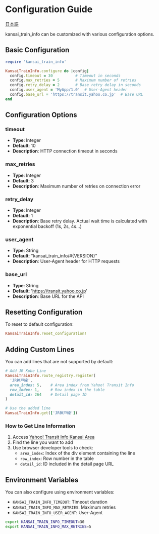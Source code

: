 # Configuration Guide

[日本語](CONFIGURATION.md)

kansai_train_info can be customized with various configuration options.

## Basic Configuration

```ruby
require 'kansai_train_info'

KansaiTrainInfo.configure do |config|
  config.timeout = 30          # Timeout in seconds
  config.max_retries = 5       # Maximum number of retries
  config.retry_delay = 2       # Base retry delay in seconds
  config.user_agent = 'MyApp/1.0'  # User-Agent header
  config.base_url = 'https://transit.yahoo.co.jp'  # Base URL
end
```

## Configuration Options

### timeout
- **Type**: Integer
- **Default**: 10
- **Description**: HTTP connection timeout in seconds

### max_retries
- **Type**: Integer
- **Default**: 3
- **Description**: Maximum number of retries on connection error

### retry_delay
- **Type**: Integer
- **Default**: 1
- **Description**: Base retry delay. Actual wait time is calculated with exponential backoff (1s, 2s, 4s...)

### user_agent
- **Type**: String
- **Default**: "kansai_train_info/#{VERSION}"
- **Description**: User-Agent header for HTTP requests

### base_url
- **Type**: String
- **Default**: 'https://transit.yahoo.co.jp'
- **Description**: Base URL for the API

## Resetting Configuration

To reset to default configuration:

```ruby
KansaiTrainInfo.reset_configuration!
```

## Adding Custom Lines

You can add lines that are not supported by default:

```ruby
# Add JR Kobe Line
KansaiTrainInfo.route_registry.register(
  'JR神戸線',
  area_index: 5,    # Area index from Yahoo! Transit Info
  row_index: 1,     # Row index in the table
  detail_id: 264    # Detail page ID
)

# Use the added line
KansaiTrainInfo.get(['JR神戸線'])
```

### How to Get Line Information

1. Access [Yahoo! Transit Info Kansai Area](https://transit.yahoo.co.jp/traininfo/area/6/)
2. Find the line you want to add
3. Use browser developer tools to check:
   - `area_index`: Index of the div element containing the line
   - `row_index`: Row number in the table
   - `detail_id`: ID included in the detail page URL

## Environment Variables

You can also configure using environment variables:

- `KANSAI_TRAIN_INFO_TIMEOUT`: Timeout duration
- `KANSAI_TRAIN_INFO_MAX_RETRIES`: Maximum retries
- `KANSAI_TRAIN_INFO_USER_AGENT`: User-Agent

```bash
export KANSAI_TRAIN_INFO_TIMEOUT=30
export KANSAI_TRAIN_INFO_MAX_RETRIES=5
```